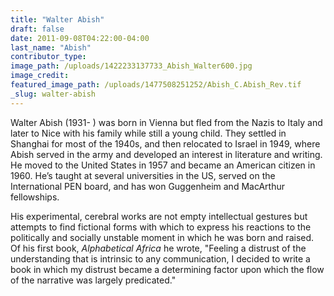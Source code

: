 ```yaml
---
title: "Walter Abish"
draft: false
date: 2011-09-08T04:22:00-04:00
last_name: "Abish"
contributor_type:
image_path: /uploads/1422233137733_Abish_Walter600.jpg
image_credit:
featured_image_path: /uploads/1477508251252/Abish_C.Abish_Rev.tif
_slug: walter-abish
---
```


Walter Abish (1931- ) was born in Vienna but fled from the Nazis to Italy and later to Nice with his family while still a young child. They settled in Shanghai for most of the 1940s, and then relocated to Israel in 1949, where Abish served in the army and developed an interest in literature and writing. He moved to the United States in 1957 and became an American citizen in 1960. He’s taught at several universities in the US, served on the International PEN board, and has won Guggenheim and MacArthur fellowships. 

His experimental, cerebral works are not empty intellectual gestures but attempts to find fictional forms with which to express his reactions to the politically and socially unstable moment in which he was born and raised. Of his first book, _Alphabetical Africa_ he wrote, "Feeling a distrust of the understanding that is intrinsic to any communication, I decided to write a book in which my distrust became a determining factor upon which the flow of the narrative was largely predicated."

